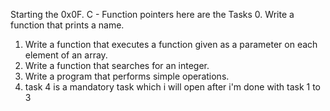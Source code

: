 Starting the 0x0F. C - Function pointers
here are the Tasks
0. Write a function that prints a name.
1. Write a function that executes a function given as a parameter on each element of an array.
2. Write a function that searches for an integer.
3. Write a program that performs simple operations.
4. task 4 is a mandatory task which i will open after i'm done with task 1 to 3
